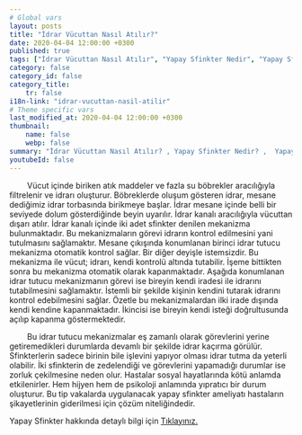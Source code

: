 ```yaml
---
# Global vars
layout: posts
title: "İdrar Vücuttan Nasıl Atılır?"
date: 2020-04-04 12:00:00 +0300
published: true
tags: ["İdrar Vücuttan Nasıl Atılır", "Yapay Sfinkter Nedir", "Yapay Sfinkter" , "Yapay Sfinkter Ameliyatı Ne Zaman Yapılır", "Yapay Sfinkter Ameliyatı", "Tam idrar kaçırma", "Erkekte idrar kaçırma", "İdrar tutamama", "Yapay sfinkter ameliyat sonrası" , "Yapay Sfinkter ne zaman takılır", "Yapay Sfinkter nasıl takılır", "Yapay Sfinkter ameliyat öncesi", "Yapay Sfinkter zararlı mı", "Yapay Sfinkter ameliyatı nasıl yapılır" , "Sfinkter nedir"]
category: false
category_id: false
category_title:
    tr: false
i18n-link: "idrar-vucuttan-nasil-atilir"
# Theme specific vars
last_modified_at: 2020-04-04 12:00:00 +0300
thumbnail:
    name: false
    webp: false
summary: "İdrar Vücuttan Nasıl Atılır? , Yapay Sfinkter Nedir? ,  Yapay sfinkter Ameliyatı Hangi Durumlarda Yapılır?, Yapay Sfinkter Ameliyatı, Tam idrar kaçırma, Erkekte idrar kaçırma, İdrar tutamama, Yapay Sfinkter ücreti, Yapay Sfinkter ne zaman takılır?, Yapay Sfinkter nasıl takılır? , Yapay Sfinkter ameliyat öncesi , Yapay Sfinkter zararlı mı, Yapay Sfinkter ameliyat sonrası , Yapay Sfinkter ameliyatı nasıl yapılır ? "
youtubeId: false
---
```


&nbsp;&nbsp;&nbsp;&nbsp;&nbsp;&nbsp;&nbsp;&nbsp;Vücut içinde biriken atık maddeler ve fazla su böbrekler aracılığıyla filtrelenir ve idrarı oluşturur. Böbreklerde oluşum gösteren idrar, mesane dediğimiz idrar torbasında birikmeye başlar. İdrar mesane içinde belli bir seviyede dolum gösterdiğinde beyin uyarılır. İdrar kanalı aracılığıyla vücuttan dışarı atılır. İdrar kanalı içinde iki adet sfinkter denilen mekanizma bulunmaktadır. Bu mekanizmaların görevi idrarın kontrol edilmesini yani tutulmasını sağlamaktır. Mesane çıkışında konumlanan birinci idrar tutucu mekanizma otomatik kontrol sağlar. Bir diğer deyişle istemsizdir. Bu mekanizma ile vücut; idrarı, kendi kontrolü altında tutabilir. İşeme bittikten sonra bu mekanizma otomatik olarak kapanmaktadır. Aşağıda konumlanan idrar tutucu mekanizmanın görevi ise bireyin kendi iradesi ile idrarını tutabilmesini sağlamaktır. İstemli bir şekilde kişinin kendini tutarak idrarını kontrol edebilmesini sağlar. Özetle bu mekanizmalardan ilki irade dışında kendi kendine kapanmaktadır. İkincisi ise bireyin kendi isteği doğrultusunda açılıp kapanma göstermektedir.

&nbsp;&nbsp;&nbsp;&nbsp;&nbsp;&nbsp;&nbsp;&nbsp;Bu idrar tutucu mekanizmalar eş zamanlı olarak görevlerini yerine getiremedikleri durumlarda devamlı bir şekilde idrar kaçırma görülür. Sfinkterlerin sadece birinin bile işlevini yapıyor olması idrar tutma da yeterli olabilir. İki sfinkterin de zedelendiği ve görevlerini yapamadığı durumlar ise zorluk çekilmesine neden olur. Hastalar sosyal hayatlarında kötü anlamda etkilenirler. Hem hijyen hem de psikoloji anlamında yıpratıcı bir durum oluşturur. Bu tip vakalarda uygulanacak yapay sfinkter ameliyatı hastaların şikayetlerinin giderilmesi için çözüm niteliğindedir.    

Yapay Sfinkter hakkında detaylı bilgi için [Tıklayınız.](https://www.onoluroloji.com/yapay-sfinkter)
